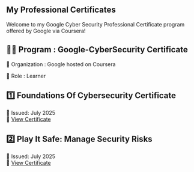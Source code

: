 ## My Professional Certificates 

Welcome to my Google Cyber Security Professional Certificate program offered by Google via Coursera! 

## 🧑‍🎓 Program : Google-CyberSecurity Certificate

🏢 Organization : Google hosted on Coursera

🔗 Role : Learner

## 1️⃣ Foundations Of Cybersecurity Certificate

📅 Issued: July 2025  
📑 [View Certificate](./Foundations%20of%20Cyber%20Security%20pdf)

## 2️⃣ Play It Safe: Manage Security Risks

📅 Issued: July 2025  
📑 [View Certificate](./Play_It_safe_Certificate.pdf)
